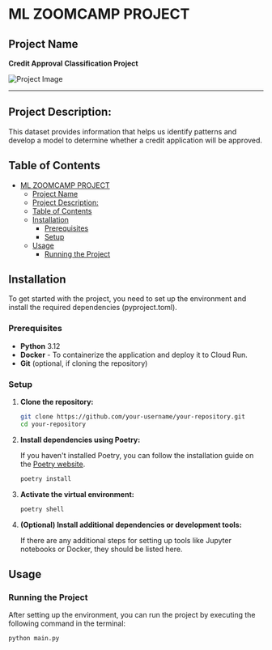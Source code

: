 # ML ZOOMCAMP PROJECT

## Project Name

**Credit Approval Classification Project**

![Project Image](https://www.indostarhfc.com/images/blogs/The-Role-of-Credit-Score-in-Home-Construction-Loan-Approval.jpg)

__________

## Project Description:  
This dataset provides information that helps us identify patterns and develop a model to determine whether a credit application will be approved.   

## Table of Contents

- [ML ZOOMCAMP PROJECT](#ml-zoomcamp-project)
  - [Project Name](#project-name)
  - [Project Description:](#project-description)
  - [Table of Contents](#table-of-contents)
  - [Installation](#installation)
    - [Prerequisites](#prerequisites)
    - [Setup](#setup)
  - [Usage](#usage)
    - [Running the Project](#running-the-project)

## Installation

To get started with the project, you need to set up the environment and install the required dependencies (pyproject.toml).

### Prerequisites

- **Python** 3.12
- **Docker** - To containerize the application and deploy it to Cloud Run.
- **Git** (optional, if cloning the repository)

### Setup

1. **Clone the repository:**

    ```bash
    git clone https://github.com/your-username/your-repository.git
    cd your-repository
    ```

2. **Install dependencies using Poetry:**

    If you haven't installed Poetry, you can follow the installation guide on the [Poetry website](https://python-poetry.org/docs/#installation).

    ```bash
    poetry install
    ```

3. **Activate the virtual environment:**

    ```bash
    poetry shell
    ```

4. **(Optional) Install additional dependencies or development tools:**

    If there are any additional steps for setting up tools like Jupyter notebooks or Docker, they should be listed here.

## Usage

### Running the Project

After setting up the environment, you can run the project by executing the following command in the terminal:

```bash
python main.py
